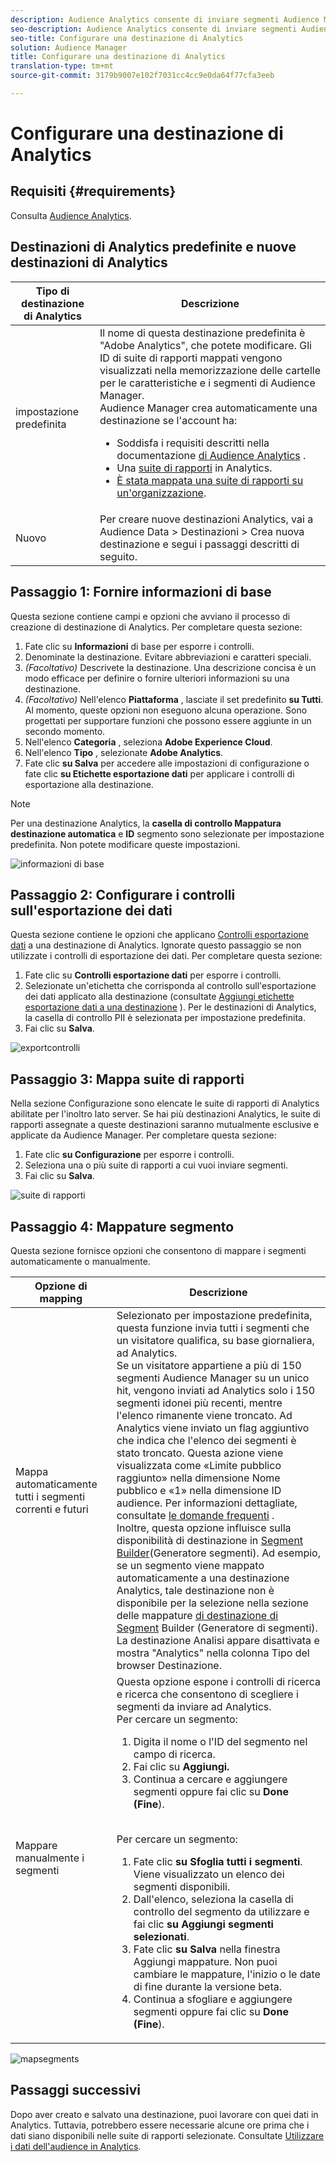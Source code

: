 ```yaml
---
description: Audience Analytics consente di inviare segmenti Audience Manager ad Analytics. Per utilizzare questa funzione è necessario creare una destinazione Analytics e mappare i segmenti su tale destinazione in Audience Manager.
seo-description: Audience Analytics consente di inviare segmenti Audience Manager ad Analytics. Per utilizzare questa funzione è necessario creare una destinazione Analytics e mappare i segmenti su tale destinazione in Audience Manager.
seo-title: Configurare una destinazione di Analytics
solution: Audience Manager
title: Configurare una destinazione di Analytics
translation-type: tm+mt
source-git-commit: 3179b9007e102f7031cc4cc9e0da64f77cfa3eeb

---
```



# Configurare una destinazione di Analytics

## Requisiti {#requirements}

Consulta [Audience Analytics](https://marketing.adobe.com/resources/help/en_US/analytics/audiences/).

## Destinazioni di Analytics predefinite e nuove destinazioni di Analytics

| Tipo di destinazione di Analytics | Descrizione |
|---|---|
| impostazione predefinita | Il nome di questa destinazione predefinita è &quot;Adobe Analytics&quot;, che potete modificare. Gli ID di suite di rapporti mappati vengono visualizzati nella memorizzazione delle cartelle per le caratteristiche e i segmenti di Audience Manager. <br>Audience Manager crea automaticamente una destinazione se l&#39;account ha: <br> <ul><li>Soddisfa i requisiti descritti nella documentazione [di Audience Analytics](https://marketing.adobe.com/resources/help/en_US/analytics/audiences/) .</li><li>Una [suite di rapporti](https://marketing.adobe.com/resources/help/en_US/sc/implement/ref-reports-report-suites.html) in Analytics.</li><li>[È stata mappata una suite di rapporti su un&#39;organizzazione](https://marketing.adobe.com/resources/help/en_US/mcloud/report-suite-mapping.html).</li></ul> |
| Nuovo | Per creare nuove destinazioni Analytics, vai a Audience Data &gt; Destinazioni &gt; Crea nuova destinazione e segui i passaggi descritti di seguito. |

## Passaggio 1: Fornire informazioni di base

Questa sezione contiene campi e opzioni che avviano il processo di creazione di destinazione di Analytics. Per completare questa sezione:

1. Fate clic su **Informazioni** di base per esporre i controlli.
2. Denominate la destinazione. Evitare abbreviazioni e caratteri speciali.
3. *(Facoltativo)* Descrivete la destinazione. Una descrizione concisa è un modo efficace per definire o fornire ulteriori informazioni su una destinazione.
4. *(Facoltativo)* Nell&#39;elenco **Piattaforma** , lasciate il set predefinito **su Tutti**. Al momento, queste opzioni non eseguono alcuna operazione. Sono progettati per supportare funzioni che possono essere aggiunte in un secondo momento.
5. Nell&#39;elenco **Categoria** , seleziona **Adobe Experience Cloud**.
6. Nell&#39;elenco **Tipo** , selezionate **Adobe Analytics**.
7. Fate clic **su Salva** per accedere alle impostazioni di configurazione o fate clic **su Etichette esportazione dati** per applicare i controlli di esportazione alla destinazione.

>[!NOTE]
>
>Per una destinazione Analytics, la **casella di controllo Mappatura destinazione automatica** e **ID** segmento sono selezionate per impostazione predefinita. Non potete modificare queste impostazioni.

![informazioni di base](assets/basicinformation.png)

## Passaggio 2: Configurare i controlli sull&#39;esportazione dei dati

Questa sezione contiene le opzioni che applicano [Controlli esportazione dati](/help/using/features/data-export-controls.md) a una destinazione di Analytics. Ignorate questo passaggio se non utilizzate i controlli di esportazione dei dati. Per completare questa sezione:

1. Fate clic su **Controlli esportazione dati** per esporre i controlli.
2. Selezionate un&#39;etichetta che corrisponda al controllo sull&#39;esportazione dei dati applicato alla destinazione (consultate [Aggiungi etichette esportazione dati a una destinazione](/help/using/features/destinations/manage-destinations.md#add-data-export-labels) ). Per le destinazioni di Analytics, la casella di controllo PII è selezionata per impostazione predefinita.
3. Fai clic su **Salva**.

![exportcontrolli](assets/exportControls.png)

## Passaggio 3: Mappa suite di rapporti

Nella sezione Configurazione sono elencate le suite di rapporti di Analytics abilitate per l&#39;inoltro lato server. Se hai più destinazioni Analytics, le suite di rapporti assegnate a queste destinazioni saranno mutualmente esclusive e applicate da Audience Manager. Per completare questa sezione:

1. Fate clic **su Configurazione** per esporre i controlli.
2. Seleziona una o più suite di rapporti a cui vuoi inviare segmenti.
3. Fai clic su **Salva**.

![suite di rapporti](assets/reportSuites.png)

## Passaggio 4: Mappature segmento

Questa sezione fornisce opzioni che consentono di mappare i segmenti automaticamente o manualmente.

| Opzione di mapping | Descrizione |
|---|---|
| Mappa automaticamente tutti i segmenti correnti e futuri | Selezionato per impostazione predefinita, questa funzione invia tutti i segmenti che un visitatore qualifica, su base giornaliera, ad Analytics. <br>Se un visitatore appartiene a più di 150 segmenti Audience Manager su un unico hit, vengono inviati ad Analytics solo i 150 segmenti idonei più recenti, mentre l&#39;elenco rimanente viene troncato. Ad Analytics viene inviato un flag aggiuntivo che indica che l&#39;elenco dei segmenti è stato troncato. Questa azione viene visualizzata come «Limite pubblico raggiunto» nella dimensione Nome pubblico e «1» nella dimensione ID audience. Per informazioni dettagliate, consultate [le domande frequenti](https://marketing.adobe.com/resources/help/en_US/analytics/audiences/mc-audiences-faqs.html) . <br>Inoltre, questa opzione influisce sulla disponibilità di destinazione in [Segment Builder](/help/using/features/segments/segment-builder.md)(Generatore segmenti). Ad esempio, se un segmento viene mappato automaticamente a una destinazione Analytics, tale destinazione non è disponibile per la selezione nella sezione delle mappature [di destinazione di Segment](/help/using/features/segments/segment-builder.md#segment-builder-controls-destinations) Builder (Generatore di segmenti). La destinazione Analisi appare disattivata e mostra &quot;Analytics&quot; nella colonna Tipo del browser Destinazione. |
| Mappare manualmente i segmenti | Questa opzione espone i controlli di ricerca e ricerca che consentono di scegliere i segmenti da inviare ad Analytics. <br>Per cercare un segmento: <br> <ol><li>Digita il nome o l&#39;ID del segmento nel campo di ricerca.</li><li>Fai clic su <b>Aggiungi.</b></li><li>Continua a cercare e aggiungere segmenti oppure fai clic su <b>Done (Fine</b>).</li></ol><br>Per cercare un segmento: <ol><li>Fate clic <b>su Sfoglia tutti i segmenti</b>. Viene visualizzato un elenco dei segmenti disponibili.</li><li>Dall&#39;elenco, seleziona la casella di controllo del segmento da utilizzare e fai clic <b>su Aggiungi segmenti selezionati</b>.</li><li>Fate clic <b>su Salva</b> nella finestra Aggiungi mappature. Non puoi cambiare le mappature, l&#39;inizio o le date di fine durante la versione beta.</li><li>Continua a sfogliare e aggiungere segmenti oppure fai clic su <b>Done (Fine</b>).</li></ol> |

![mapsegments](assets/mapSegments.png)

## Passaggi successivi

Dopo aver creato e salvato una destinazione, puoi lavorare con quei dati in Analytics. Tuttavia, potrebbero essere necessarie alcune ore prima che i dati siano disponibili nelle suite di rapporti selezionate. Consultate [Utilizzare i dati dell&#39;audience in Analytics](https://marketing.adobe.com/resources/help/en_US/analytics/audiences/use-audience-data-analytics.html).




